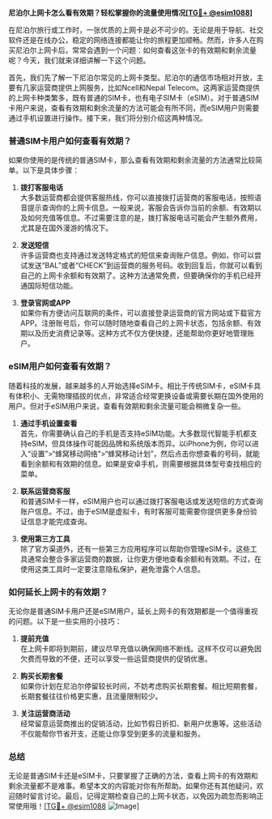 **尼泊尔上网卡怎么看有效期？轻松掌握你的流量使用情况[[TG💪+ @esim1088](https://t.me/s/esim1088)]**

在尼泊尔旅行或工作时，一张优质的上网卡是必不可少的。无论是用于导航、社交软件还是在线办公，稳定的网络连接都能让你的旅程更加顺畅。然而，许多人在购买尼泊尔上网卡后，常常会遇到一个问题：如何查看这张卡的有效期和剩余流量呢？今天，我们就来详细讲解一下这个问题。

首先，我们先了解一下尼泊尔常见的上网卡类型。尼泊尔的通信市场相对开放，主要有几家运营商提供上网服务，比如Ncell和Nepal Telecom。这两家运营商提供的上网卡种类繁多，既有普通的SIM卡，也有电子SIM卡（eSIM）。对于普通SIM卡用户来说，查看有效期和剩余流量的方法可能会有所不同，而eSIM用户则需要通过手机设置进行操作。接下来，我们将分别介绍这两种情况。

### 普通SIM卡用户如何查看有效期？

如果你使用的是传统的普通SIM卡，那么查看有效期和剩余流量的方法通常比较简单。以下是具体步骤：

1. **拨打客服电话**  
   大多数运营商都会提供客服热线，你可以直接拨打运营商的客服电话，按照语音提示查询你的上网卡信息。一般来说，客服会告诉你当前的余额、有效期以及如何充值等信息。不过需要注意的是，拨打客服电话可能会产生额外费用，尤其是在国外漫游的情况下。

2. **发送短信**  
   许多运营商也支持通过发送特定格式的短信来查询账户信息。例如，你可以尝试发送“BAL”或者“CHECK”到运营商的服务号码。收到回复后，你就可以看到自己的上网卡余额和有效期了。这种方法通常免费，但要确保你的手机已经开通国际短信功能。

3. **登录官网或APP**  
   如果你有方便访问互联网的条件，可以直接登录运营商的官方网站或下载官方APP。注册账号后，你可以随时随地查看自己的上网卡状态，包括余额、有效期以及历史消费记录等。这种方式不仅方便快捷，还能帮助你更好地管理账户。

### eSIM用户如何查看有效期？

随着科技的发展，越来越多的人开始选择eSIM卡。相比于传统SIM卡，eSIM卡具有体积小、无需物理插拔的优点，非常适合经常更换设备或需要长期在国外使用的用户。但对于eSIM用户来说，查看有效期和剩余流量可能会稍微复杂一些。

1. **通过手机设置查看**  
   首先，你需要确认自己的手机是否支持eSIM功能。大多数现代智能手机都支持eSIM，但具体操作可能因品牌和系统版本而异。以iPhone为例，你可以进入“设置”>“蜂窝移动网络”>“蜂窝移动计划”，然后点击你想查看的号码，就能看到余额和有效期的信息。如果是安卓手机，则需要根据具体型号查找相应的菜单。

2. **联系运营商客服**  
   和普通SIM卡一样，eSIM用户也可以通过拨打客服电话或发送短信的方式查询账户信息。不过，由于eSIM是虚拟卡，有时客服可能需要你提供更多身份验证信息才能完成查询。

3. **使用第三方工具**  
   除了官方渠道外，还有一些第三方应用程序可以帮助你管理eSIM卡。这些工具通常会整合多家运营商的数据，让你更方便地查看余额和有效期。不过，在使用这类工具时一定要注意隐私保护，避免泄露个人信息。

### 如何延长上网卡的有效期？

无论你是普通SIM卡用户还是eSIM用户，延长上网卡的有效期都是一个值得重视的问题。以下是一些实用的小技巧：

1. **提前充值**  
   在上网卡即将到期前，建议尽早充值以确保网络不断线。这样不仅可以避免因欠费而导致的不便，还可以享受一些运营商提供的促销优惠。

2. **购买长期套餐**  
   如果你计划在尼泊尔停留较长时间，不妨考虑购买长期套餐。相比短期套餐，长期套餐往往价格更实惠，且流量限制较少。

3. **关注运营商活动**  
   经常留意运营商推出的促销活动，比如节假日折扣、新用户优惠等。这些活动不仅能帮你节省开支，还能让你享受到更多的流量和服务。

### 总结

无论是普通SIM卡还是eSIM卡，只要掌握了正确的方法，查看上网卡的有效期和剩余流量都不是难事。希望本文的内容能对你有所帮助。如果你还有其他疑问，欢迎随时留言讨论。最后，记得定期检查自己的上网卡状态，以免因为疏忽而影响正常使用哦！[[TG💪+ @esim1088](https://t.me/s/esim1088) ![Image](https://i.postimg.cc/4NQfJmqS/Snipaste-2025-05-13-00-14-12.png)]